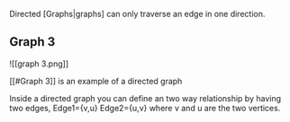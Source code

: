 Directed [Graphs|graphs] can only traverse an edge in one direction. 

## Graph 3
![[graph 3.png]]

[[#Graph 3]] is an example of a directed graph

Inside a directed graph you can define an two way relationship by having two edges, Edge1={v,u} Edge2={u,v} where v and u are the two vertices. 